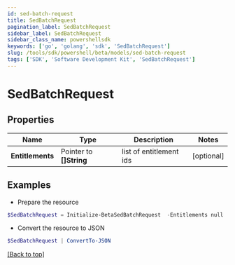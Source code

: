```yaml
---
id: sed-batch-request
title: SedBatchRequest
pagination_label: SedBatchRequest
sidebar_label: SedBatchRequest
sidebar_class_name: powershellsdk
keywords: ['go', 'golang', 'sdk', 'SedBatchRequest'] 
slug: /tools/sdk/powershell/beta/models/sed-batch-request
tags: ['SDK', 'Software Development Kit', 'SedBatchRequest']
---
```



# SedBatchRequest

## Properties

Name | Type | Description | Notes
------------ | ------------- | ------------- | -------------
**Entitlements** |  Pointer to **[]String** | list of entitlement ids | [optional] 

## Examples

- Prepare the resource
```powershell
$SedBatchRequest = Initialize-BetaSedBatchRequest  -Entitlements null
```

- Convert the resource to JSON
```powershell
$SedBatchRequest | ConvertTo-JSON
```


[[Back to top]](#) 

